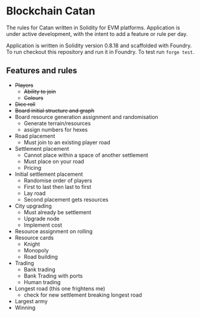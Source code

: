 # Blockchain Catan

The rules for Catan written in Solidity for EVM platforms. Application is under active development, with the intent to add a feature or rule per day.

Application is written in Solidity version 0.8.18 and scaffolded with Foundry. To run checkout this repository and run it in Foundry. To test run `forge test`.

## Features and rules

- ~~Players~~
  - ~~Ability to join~~
  - ~~Colours~~
- ~~Dice roll~~
- ~~Board initial structure and graph~~
- Board resource generation assignment and randomisation
  - Generate terrain/resources
  - assign numbers for hexes
- Road placement
  - Must join to an existing player road
- Settlement placement
  - Cannot place within a space of another settlement
  - Must place on your road
  - Pricing
- Initial settlement placement
  - Randomise order of players
  - First to last then last to first
  - Lay road
  - Second placement gets resources
- City upgrading
  - Must already be settlement
  - Upgrade node
  - Implement cost
- Resource assignment on rolling
- Resource cards
  - Knight
  - Monopoly
  - Road building
- Trading
  - Bank trading
  - Bank Trading with ports
  - Human trading
- Longest road (this one frightens me)
  - check for new settlement breaking longest road
- Largest army
- Winning
